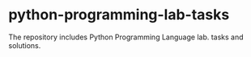 # python-programming-lab-tasks
The repository includes Python Programming Language lab. tasks and solutions.
